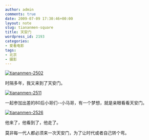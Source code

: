 ```yaml
---
author: admin
comments: true
date: 2009-07-09 17:30:46+00:00
layout: note
slug: tiananmen-square
title: 天安门
wordpress_id: 2193
categories:
- 爱看电影
tags:
- 北京
- 摄影
---
```


[![tiananmen-2502](http://farm3.static.flickr.com/2589/3704892252_3fc6785d1c.jpg)](http://www.flickr.com/photos/lookoo/3704892252/)

时隔多年，我又来到了天安门。

[![tiananmen-2511](http://farm3.static.flickr.com/2471/3704080811_2f8d074534.jpg)](http://www.flickr.com/photos/lookoo/3704080811/)

一起参加出差的80后小哥们--小马哥，有一个梦想，就是亲眼看看天安门。

[![tiananmen-2526](http://farm4.static.flickr.com/3527/3704887492_f25f11b73e.jpg)](http://www.flickr.com/photos/lookoo/3704887492/)

他来了，他看到了，他走了。

莫非每一代人都必须来一次天安门，为了让时代或者自己转个弯。
